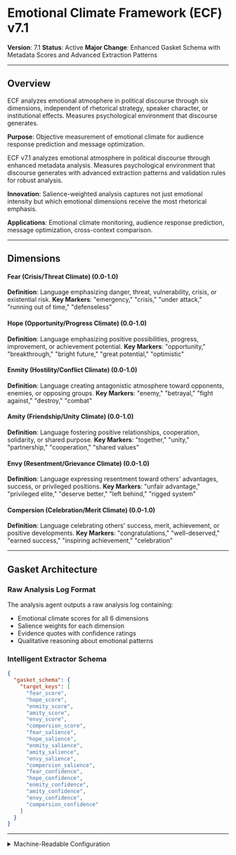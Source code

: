 # Emotional Climate Framework (ECF) v7.1
**Version**: 7.1
**Status**: Active
**Major Change**: Enhanced Gasket Schema with Metadata Scores and Advanced Extraction Patterns

---

## Overview

ECF analyzes emotional atmosphere in political discourse through six dimensions, independent of rhetorical strategy, speaker character, or institutional effects. Measures psychological environment that discourse generates.

**Purpose**: Objective measurement of emotional climate for audience response prediction and message optimization.

ECF v7.1 analyzes emotional atmosphere in political discourse through enhanced metadata analysis. Measures psychological environment that discourse generates with advanced extraction patterns and validation rules for robust analysis.

**Innovation**: Salience-weighted analysis captures not just emotional intensity but which emotional dimensions receive the most rhetorical emphasis.

**Applications**: Emotional climate monitoring, audience response prediction, message optimization, cross-context comparison.

---

## Dimensions

#### Fear (Crisis/Threat Climate) (0.0-1.0)
**Definition**: Language emphasizing danger, threat, vulnerability, crisis, or existential risk.
**Key Markers**: "emergency," "crisis," "under attack," "running out of time," "defenseless"

#### Hope (Opportunity/Progress Climate) (0.0-1.0)  
**Definition**: Language emphasizing positive possibilities, progress, improvement, or achievement potential.
**Key Markers**: "opportunity," "breakthrough," "bright future," "great potential," "optimistic"

#### Enmity (Hostility/Conflict Climate) (0.0-1.0)
**Definition**: Language creating antagonistic atmosphere toward opponents, enemies, or opposing groups.
**Key Markers**: "enemy," "betrayal," "fight against," "destroy," "combat"

#### Amity (Friendship/Unity Climate) (0.0-1.0)
**Definition**: Language fostering positive relationships, cooperation, solidarity, or shared purpose.
**Key Markers**: "together," "unity," "partnership," "cooperation," "shared values"

#### Envy (Resentment/Grievance Climate) (0.0-1.0)
**Definition**: Language expressing resentment toward others' advantages, success, or privileged positions.
**Key Markers**: "unfair advantage," "privileged elite," "deserve better," "left behind," "rigged system"

#### Compersion (Celebration/Merit Climate) (0.0-1.0)
**Definition**: Language celebrating others' success, merit, achievement, or positive developments.
**Key Markers**: "congratulations," "well-deserved," "earned success," "inspiring achievement," "celebration"

---

## Gasket Architecture

### Raw Analysis Log Format
The analysis agent outputs a raw analysis log containing:
- Emotional climate scores for all 6 dimensions
- Salience weights for each dimension
- Evidence quotes with confidence ratings
- Qualitative reasoning about emotional patterns

### Intelligent Extractor Schema
```json
{
  "gasket_schema": {
    "target_keys": [
      "fear_score",
      "hope_score",
      "enmity_score",
      "amity_score",
      "envy_score",
      "compersion_score",
      "fear_salience",
      "hope_salience",
      "enmity_salience",
      "amity_salience",
      "envy_salience",
      "compersion_salience",
      "fear_confidence",
      "hope_confidence",
      "enmity_confidence",
      "amity_confidence",
      "envy_confidence",
      "compersion_confidence"
    ]
  }
}
```

---

<details><summary>Machine-Readable Configuration</summary>

```json
{
  "name": "ecf_v7_1",
  "version": "v7.1",
  "display_name": "Emotional Climate Framework (ECF) v7.1",
  "analysis_variants": {
    "default": {
      "description": "Complete emotional climate analysis with salience weighting and raw analysis log output.",
      "analysis_prompt": "You are an expert analyst of emotional climate and psychological atmosphere in political discourse with deep understanding of emotional dynamics across diverse contexts. Your task is to analyze the emotional climate generated by the provided text using the Emotional Climate Framework (ECF) v7.1, which measures the psychological environment through six key dimensions with enhanced metadata reporting.\n\nThe framework evaluates emotional climate across six dimensions:\n\n**Fear** (0.0-1.0): Language emphasizing danger, threat, vulnerability, crisis, or existential risk.\n\n**Hope** (0.0-1.0): Language emphasizing positive possibilities, progress, improvement, or achievement potential.\n\n**Enmity** (0.0-1.0): Language creating antagonistic atmosphere toward opponents, enemies, or opposing groups.\n\n**Amity** (0.0-1.0): Language fostering positive relationships, cooperation, solidarity, or shared purpose.\n\n**Envy** (0.0-1.0): Language expressing resentment toward others' advantages, success, or privileged positions.\n\n**Compersion** (0.0-1.0): Language celebrating others' success, merit, achievement, or positive developments.\n\nFor each dimension, provide:\n- **Score (0.0-1.0)**: Based on strength of evidence in the text\n- **Salience (0.0-1.0)**: How central is this dimension to this specific text?\n- **Confidence (0.0-1.0)**: How certain are you in this assessment?\n\nWrite a comprehensive analytical report that covers:\n- Application of the ECF methodology to this specific text\n- Detailed analysis of each relevant dimension with scores, salience, confidence, and evidence\n- Assessment of emotional climate patterns and psychological atmosphere\n- Overall emotional profile with salience weighting\n- Key insights about the emotional environment created by the discourse\n\nEmbed your numerical assessments naturally within the analysis. For example: 'This text demonstrates strong hope climate (hope score: 0.8, salience: 0.9, confidence: 0.7) with frequent references to positive possibilities.' Focus on rigorous intellectual analysis supported by direct textual evidence and clear reasoning for all scores and metadata."
    }
  },
  "dimension_groups": {
    "threat_opportunity": ["fear", "hope"],
    "social_relations": ["enmity", "amity"],
    "resource_attitudes": ["envy", "compersion"]
  },
  "calculation_spec": {
    "emotional_polarity": "(hope + amity + compersion) - (fear + enmity + envy)",
    "climate_intensity": "(fear + hope + enmity + amity + envy + compersion) / 6",
    "salience_weighted_emotional_polarity": "((hope * hope_salience + amity * amity_salience + compersion * compersion_salience) - (fear * fear_salience + enmity * enmity_salience + envy * envy_salience)) / ((hope_salience + amity_salience + compersion_salience + fear_salience + enmity_salience + envy_salience) / 6)",
    "salience_weighted_climate_intensity": "(fear * fear_salience + hope * hope_salience + enmity * enmity_salience + amity * amity_salience + envy * envy_salience + compersion * compersion_salience) / (fear_salience + hope_salience + enmity_salience + amity_salience + envy_salience + compersion_salience)",
    "salience_weighted_positive_emotional_index": "(hope * hope_salience + amity * amity_salience + compersion * compersion_salience) / (hope_salience + amity_salience + compersion_salience)",
    "salience_weighted_negative_emotional_index": "(fear * fear_salience + enmity * enmity_salience + envy * envy_salience) / (fear_salience + enmity_salience + envy_salience)"
  },
  "reliability_rubric": {
    "cronbachs_alpha": {
      "excellent": [0.80, 1.0],
      "good": [0.70, 0.79],
      "acceptable": [0.60, 0.69],
      "poor": [0.0, 0.59]
    }
  },
  "gasket_schema": {
    "version": "7.1",
    "extraction_method": "intelligent_extractor",
    "target_keys": [
      "fear_score",
      "hope_score",
      "enmity_score",
      "amity_score",
      "envy_score",
      "compersion_score",
      "fear_salience",
      "hope_salience",
      "enmity_salience",
      "amity_salience",
      "envy_salience",
      "compersion_salience",
      "fear_confidence",
      "hope_confidence",
      "enmity_confidence",
      "amity_confidence",
      "envy_confidence",
      "compersion_confidence"
    ],
    "extraction_patterns": {
      "fear_score": ["fear.{0,20}score", "fear.{0,20}rating", "fear\\s*:\\s*[0-9]"],
      "hope_score": ["hope.{0,20}score", "hope.{0,20}rating", "hope\\s*:\\s*[0-9]"],
      "enmity_score": ["enmity.{0,20}score", "enmity.{0,20}rating", "enmity\\s*:\\s*[0-9]"],
      "amity_score": ["amity.{0,20}score", "amity.{0,20}rating", "amity\\s*:\\s*[0-9]"],
      "envy_score": ["envy.{0,20}score", "envy.{0,20}rating", "envy\\s*:\\s*[0-9]"],
      "compersion_score": ["compersion.{0,20}score", "compersion.{0,20}rating", "compersion\\s*:\\s*[0-9]"],
      "fear_salience": ["fear.{0,20}salience", "fear.{0,20}importance", "fear.{0,20}centrality"],
      "hope_salience": ["hope.{0,20}salience", "hope.{0,20}importance", "hope.{0,20}centrality"],
      "enmity_salience": ["enmity.{0,20}salience", "enmity.{0,20}importance", "enmity.{0,20}centrality"],
      "amity_salience": ["amity.{0,20}salience", "amity.{0,20}importance", "amity.{0,20}centrality"],
      "envy_salience": ["envy.{0,20}salience", "envy.{0,20}importance", "envy.{0,20}centrality"],
      "compersion_salience": ["compersion.{0,20}salience", "compersion.{0,20}importance", "compersion.{0,20}centrality"],
      "fear_confidence": ["fear.{0,20}confidence", "fear.{0,20}certainty", "fear.{0,20}sure"],
      "hope_confidence": ["hope.{0,20}confidence", "hope.{0,20}certainty", "hope.{0,20}sure"],
      "enmity_confidence": ["enmity.{0,20}confidence", "enmity.{0,20}certainty", "enmity.{0,20}sure"],
      "amity_confidence": ["amity.{0,20}confidence", "amity.{0,20}certainty", "amity.{0,20}sure"],
      "envy_confidence": ["envy.{0,20}confidence", "envy.{0,20}certainty", "envy.{0,20}sure"],
      "compersion_confidence": ["compersion.{0,20}confidence", "compersion.{0,20}certainty", "compersion.{0,20}sure"]
    },
    "validation_rules": {
      "required_fields": [
        "fear_score", "hope_score", "enmity_score", "amity_score", "envy_score", "compersion_score"
      ],
      "score_ranges": {"min": 0.0, "max": 1.0},
      "metadata_ranges": {
        "salience": {"min": 0.0, "max": 1.0},
        "confidence": {"min": 0.0, "max": 1.0}
      },
      "fallback_strategy": "use_default_values"
    }
  }
}
```

</details> 